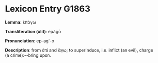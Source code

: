 # Lexicon Entry G1863

**Lemma**: ἐπάγω

**Transliteration (xlit)**: epágō

**Pronunciation**: ep-ag'-o

**Description**:
from ἐπί and ἄγω; to superinduce, i.e. inflict (an evil), charge (a crime):--bring upon.

